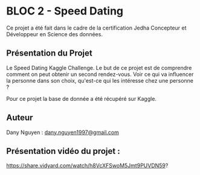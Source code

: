 # BLOC 2 - Speed Dating

Ce projet a été fait dans le cadre de la certification Jedha Concepteur et Développeur en Science des données.

## Présentation du Projet

Le Speed Dating Kaggle Challenge.
Le but de ce projet est de comprendre comment on peut obtenir un second rendez-vous. Voir ce qui va influencer la personne dans son choix, qu'est-ce qui les intéresse chez une personne ?

Pour ce projet la base de donnée a été récupéré sur Kaggle.

## Auteur 
Dany Nguyen : dany.nguyen1997@gmail.com

## Présentation vidéo du projet :
https://share.vidyard.com/watch/h8VcXFSwoM5Jmt9PUVDN59?

